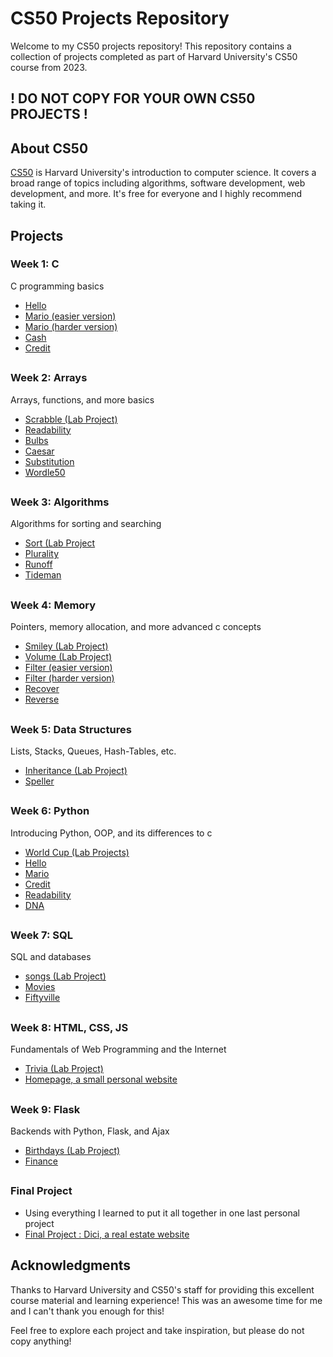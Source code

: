 # CS50 Projects Repository

Welcome to my CS50 projects repository! This repository contains a collection of projects completed as part of Harvard University's CS50 course from 2023.
## ! DO NOT COPY FOR YOUR OWN CS50 PROJECTS !

## About CS50

[CS50](https://cs50.harvard.edu/) is Harvard University's introduction to computer science. It covers a broad range of topics including algorithms, software development, web development, and more. It's free for everyone and I highly recommend taking it.

## Projects

### Week 1: C
C programming basics
- [Hello](./hello)
- [Mario (easier version)](./mario-less)
- [Mario (harder version)](./mario-more)
- [Cash](./cash)
- [Credit](./credit)
##

### Week 2: Arrays
Arrays, functions, and more basics
- [Scrabble (Lab Project)](./srabble)
- [Readability](./readability)
- [Bulbs](./bulbs)
- [Caesar](./caesar)
- [Substitution](./substitution)
- [Wordle50](./wordle)
##

### Week 3: Algorithms
Algorithms for sorting and searching
- [Sort (Lab Project](./sort)
- [Plurality](./plurality)
- [Runoff](./runoff)
- [Tideman](./tideman)
##

### Week 4: Memory
Pointers, memory allocation, and more advanced c concepts
- [Smiley (Lab Project)](./smiley)
- [Volume (Lab Project)](./volume)
- [Filter (easier version)](./filter-less)
- [Filter (harder version)](./filter-more)
- [Recover](./recover)
- [Reverse](./reverse)
##

### Week 5: Data Structures
Lists, Stacks, Queues, Hash-Tables, etc.
- [Inheritance (Lab Project)](./inheritance)
- [Speller](./speller)
##

### Week 6: Python
Introducing Python, OOP, and its differences to c
- [World Cup (Lab Projects)](./world-cup)
- [Hello](./sentimental-hello)
- [Mario](./sentimental-mario-more)
- [Credit](./sentimental-credit)
- [Readability](./sentimental-readability)
- [DNA](./dna)
##

### Week 7: SQL
SQL and databases
- [songs (Lab Project)](./songs)
- [Movies](./movies)
- [Fiftyville](./fiftyville)
##

### Week 8: HTML, CSS, JS
Fundamentals of Web Programming and the Internet
- [Trivia (Lab Project)](./trivia)
- [Homepage, a small personal website](./homepage)
##

### Week 9: Flask
Backends with Python, Flask, and Ajax
- [Birthdays (Lab Project)](./birthdays)
- [Finance](./finance)
##

### Final Project
- Using everything I learned to put it all together in one last personal project
- [Final Project : Dici, a real estate website](./project)
##


## Acknowledgments
Thanks to Harvard University and CS50's staff for providing this excellent course material and learning experience! This was an awesome time for me and I can't thank you enough for this!

Feel free to explore each project and take inspiration, but please do not copy anything!

